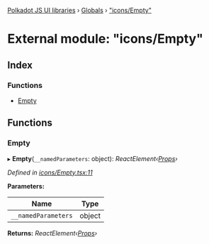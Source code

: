 [Polkadot JS UI libraries](../README.md) › [Globals](../globals.md) › ["icons/Empty"](_icons_empty_.md)

# External module: "icons/Empty"

## Index

### Functions

* [Empty](_icons_empty_.md#empty)

## Functions

###  Empty

▸ **Empty**(`__namedParameters`: object): *ReactElement‹[Props](../interfaces/_types_.props.md)›*

*Defined in [icons/Empty.tsx:11](https://github.com/polkadot-js/ui/blob/f6c85f27/packages/reactnative-identicon/src/icons/Empty.tsx#L11)*

**Parameters:**

Name | Type |
------ | ------ |
`__namedParameters` | object |

**Returns:** *ReactElement‹[Props](../interfaces/_types_.props.md)›*
